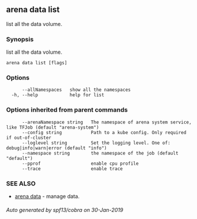 ## arena data list

list all the data volume.

### Synopsis

list all the data volume.

```
arena data list [flags]
```

### Options

```
      --allNamespaces   show all the namespaces
  -h, --help            help for list
```

### Options inherited from parent commands

```
      --arenaNamespace string   The namespace of arena system service, like TFJob (default "arena-system")
      --config string           Path to a kube config. Only required if out-of-cluster
      --loglevel string         Set the logging level. One of: debug|info|warn|error (default "info")
      --namespace string        the namespace of the job (default "default")
      --pprof                   enable cpu profile
      --trace                   enable trace
```

### SEE ALSO

* [arena data](arena_data.md)	 - manage data.

###### Auto generated by spf13/cobra on 30-Jan-2019
